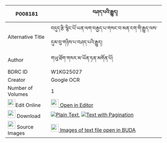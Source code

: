 |P008181|བཤད་པའི་རྒྱུད། 
| --- | --- 
|Alternative Title |བདུད་རྩི་སྙིང་པོ་ཡན་ལག་བརྒྱད་པ་གསང་བ་མན་ངག་གི་རྒྱུད་ལས་དུམ་བུ་གཉིས་པ་བཤད་པའི་རྒྱུད།
|Author| གཡུ་ཐོག་གསར་མ་ཡོན་ཏན་མགོན་པོ།
|BDRC ID | W1KG25027
|Creator | Google OCR
|Number of Volumes| 1
|<img width="25" src="https://img.icons8.com/color/25/000000/edit-property.png">Edit Online| [<img width="25" src="https://avatars.githubusercontent.com/u/45091458?s=200&v=4"> Open in Editor](http://editor.openpecha.org/P008181)
|<img width="25" src="https://img.icons8.com/fluent/48/000000/download-2.png"/>  Download | [![](https://img.icons8.com/color/20/000000/txt.png)Plain Text](https://github.com/Openpecha/P008181/releases/download/v1/shepa_i_gyu_plain_P008181.zip), [![](https://img.icons8.com/color/20/000000/txt.png)Text with Pagination](https://github.com/Openpecha/P008181/releases/download/v1/shepa_i_gyu_pages_P008181.zip)
|<img width="25" src="https://img.icons8.com/plasticine/100/000000/pictures-folder.png"/>  Source Images | [<img width="25" src="https://library.bdrc.io/icons/BUDA-small.svg"> Images of text file open in BUDA](https://library.bdrc.io/show/bdr:W1KG25027)